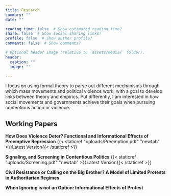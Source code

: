 ```yaml
---
title: Research
summary: ""
date: ""

reading_time: false  # Show estimated reading time?
share: false  # Show social sharing links?
profile: false  # Show author profile?
comments: false  # Show comments?

# Optional header image (relative to `assets/media/` folder).
header:
  caption: ""
  image: ""

---
```

 I focus on using formal theory to parse out different mechanisms through which mass movements and political violence work, with a goal to develop links between theory and empirics. Put differently, I am interested in *how* social movements and governments achieve their goals when pursuing contentious action or violence. 

 ## **Working Papers**

**How Does Violence Deter? Functional and Informational Effects of Preemptive Repression**  {{< staticref "uploads/Preemption.pdf" "newtab" >}}Latest Version{{< /staticref >}}

**Signaling, and Screening in Contentious Politics** {{< staticref "uploads/Screening.pdf" "newtab" >}}Latest Version{{< /staticref >}}

**Civil Resistance or Calling on the Big Brother? A Model of Limited Protests in Authoritarian Regimes** 

**When Ignoring is not an Option: Informational Effects of Protest** 
